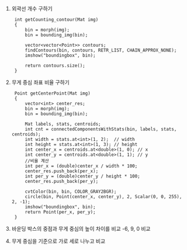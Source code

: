 1. 외곽선 개수 구하기

		int getCounting_contour(Mat img)
		{
			bin = morph(img);
			bin = bounding_img(bin);
		
			vector<vector<Point>> contours;
			findContours(bin, contours, RETR_LIST, CHAIN_APPROX_NONE);
			imshow("boundingbox", bin);
		
			return contours.size();
		}

2. 무게 중심 좌표 비율 구하기

		Point getCenterPoint(Mat img)
		{
			vector<int> center_res;
			bin = morph(img);
			bin = bounding_img(bin);
		
			Mat labels, stats, centroids;
			int cnt = connectedComponentsWithStats(bin, labels, stats, centroids);
			int width = stats.at<int>(1, 2);  // width
			int height = stats.at<int>(1, 3); // height
			int center_x = centroids.at<double>(1, 0); // x
			int center_y = centroids.at<double>(1, 1); // y
			//비율 계산
			int per_x = (double)center_x / width * 100;
			center_res.push_back(per_x);
			int per_y = (double)center_y / height * 100;
			center_res.push_back(per_y);
		
			cvtColor(bin, bin, COLOR_GRAY2BGR);
			circle(bin, Point(center_x, center_y), 2, Scalar(0, 0, 255), 2, -1);
			imshow("boundingbox", bin);
			return Point(per_x, per_y);
		}

  3. 바운딩 박스의 중점과 무게 중심의 높이 차이를 비교
     -6, 9, 0 비교


  5. 무게 중심을 기준으로 가로 세로 나누고 비교
